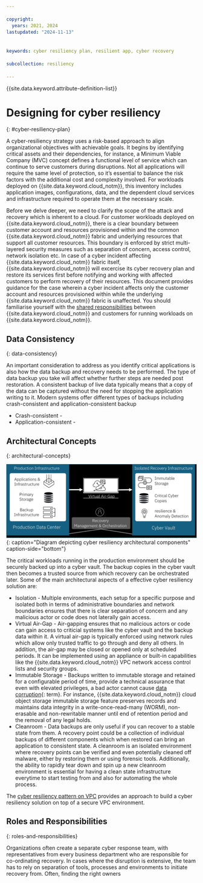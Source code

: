 ```yaml
---

copyright:
  years: 2021, 2024
lastupdated: "2024-11-13"


keywords: cyber resiliency plan, resilient app, cyber recovery

subcollection: resiliency

---
```


{{site.data.keyword.attribute-definition-list}}

# Designing for cyber resiliency
{: #cyber-resiliency-plan}

A cyber-resiliency strategy uses a risk-based approach to align organizational objectives with achievable goals. It begins by identifying critical assets and their dependencies, for instance, a Minimum Viable Company (MVC) concept defines a functional level of service which can continue to serve customers during disruptions. Not all applications will require the same level of protection, so it’s essential to balance the risk factors with the additional cost and complexity involved. For workloads deployed on {{site.data.keyword.cloud_notm}}, this inventory includes application images, configurations, data, and the dependent cloud services and infrastructure required to operate them at the necessary scale. 

Before we delve deeper, we need to clarify the scope of the attack and recovery which is inherent to a cloud. For customer workloads deployed on {{site.data.keyword.cloud_notm}}, there is a clear boundary between customer account and resources provisioned within and the common {{site.data.keyword.cloud_notm}} fabric and underlying resources that support all customer resources. This boundary is enforced by strict multi-layered security measures such as separation of concern, access control, network isolation etc. In case of a cyber incident affecting {{site.data.keyword.cloud_notm}} fabric itself, {{site.data.keyword.cloud_notm}} will excercise its cyber recovery plan and restore its services first before notifying and working with affected customers to perform recovery of their resources. This document provides guidance for the case wherein a cyber incident affects only the customer account and resources provisioned within while the underlying {{site.data.keyword.cloud_notm}} fabric is unaffected. You should familiarise yourself with the [shared responsibilities](/docs/overview?topic=overview-shared-responsibilities) between {{site.data.keyword.cloud_notm}} and customers for running workloads on {{site.data.keyword.cloud_notm}}. 

## Data Consistency
{: data-consistency}

An important consideration to address as you identify critical applications is also how the data backup and recovery needs to be performed. The type of data backup you take will affect whether further steps are needed post restoration. A consistent backup of live data typically means that a copy of the data can be captured without the need for stopping the application writing to it. Modern systems offer different types of backups including crash-consistent and application-consistent backup

* Crash-consistent - 
* Application-consistent -

## Architectural Concepts
{: architectural-concepts}

![Diagram depicting cyber resiliency architectural components](images/cyber-resiliency-arch.png "Diagram depicting cyber resiliency architectural components"){: caption="Diagram depicting cyber resiliency architectural components" caption-side="bottom"}

The critical workloads running in the production environment should be securely backed up into a cyber vault. The backup copies in the cyber vault then becomes a trusted source from which recovery can be orchestrated later. Some of the main architectural aspects of a effective cyber resiliency solution are: 

* Isolation - Multiple environments, each setup for a specific purpose and isolated both in terms of administrative boundaries and network boundaries ensures that there is clear separation of concern and any malicious actor or code does not laterally gain access.
* Virtual Air-Gap - Air-gapping ensures that no malicious actors or code can gain access to criticial systems like the cyber vault and the backup data within it. A virtual air-gap is typically enforced using network rules which allow only trusted traffic to go through and deny all others. In addition, the air-gap may be closed or opened only at scheduled periods. It can be implemented using an appliance or built-in capabilities like the {{site.data.keyword.cloud_notm}} VPC network access control lists and security groups.
* Immutable Storage - Backups written to immutable storage and retained for a configurable period of time, provide a technical assurance that even with elevated privileges, a bad actor cannot cause [data corruption](){: term}. For instance, {{site.data.keyword.cloud_notm}} cloud object storage immutable storage feature preserves records and maintains data integrity in a write-once-read-many (WORM), non-erasable and non-rewritable manner until end of retention period and the removal of any legal holds.
* Cleanroom - Data backups are only useful if you can recover to a stable state from them. A recovery point could be a collection of individual backups of different components which when restored can bring an application to consistent state. A cleanroom is an isolated environment where recovery points can be verified and even potentially cleaned off malware, either by restoring them or using forensic tools. Additionally, the ability to rapidly tear down and spin up a new cleanroom environment is essential for having a clean state infrastructure everytime to start testing from and also for automating the whole process.

The [cyber resiliency pattern on VPC](/docs/pattern-cyber-resiliency-vpc?topic=pattern-cyber-resiliency-vpc-cyber-resiliency) provides an approach to build a cyber resiliency solution on top of a secure VPC environment.


## Roles and Responsibilities
{: roles-and-responsibilities}

Organizations often create a separate cyber response team, with representatives from every business department who are responsible for co-ordinating recovery. In cases where the disruption is extensive, the team has to rely on separation of tools, processes and environments to initiate recovery from. Often, finding the right owners
